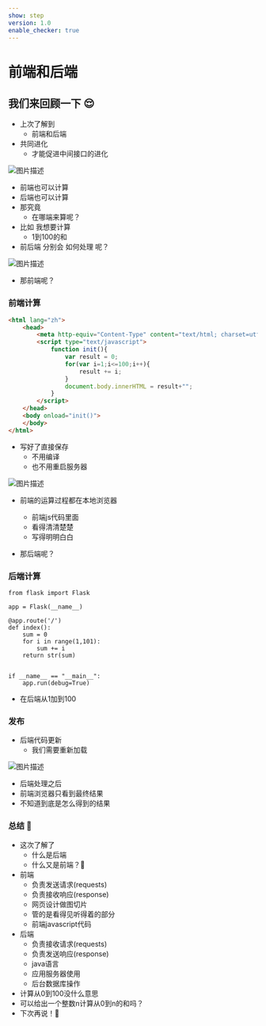 ```yaml
---
show: step
version: 1.0
enable_checker: true
---
```


# 前端和后端
## 我们来回顾一下 😌

- 上次了解到
	- 前端和后端
- 共同进化
	- 才能促进中间接口的进化

![图片描述](https://doc.shiyanlou.com/courses/uid1190679-20211114-1636898021424)

- 前端也可以计算
- 后端也可以计算
- 那究竟
	- 在哪端来算呢？
- 比如 我想要计算
	- 1到100的和
- 前后端 分别会 如何处理 呢？

![图片描述](https://doc.shiyanlou.com/courses/uid1190679-20220505-1651720659939)

- 那前端呢？

### 前端计算

```html
<html lang="zh">
	<head>
		<meta http-equiv="Content-Type" content="text/html; charset=utf-8"/>
		<script type="text/javascript">
			function init(){
				var result = 0;
				for(var i=1;i<=100;i++){
					result += i;
				}
				document.body.innerHTML = result+"";
			}
		</script>
	</head>
	<body onload="init()">
	</body>
</html>
```


- 写好了直接保存
	- 不用编译
	- 也不用重启服务器

![图片描述](https://doc.shiyanlou.com/courses/uid1190679-20211114-1636896399214)


- 前端的运算过程都在本地浏览器
	- 前端js代码里面
	- 看得清清楚楚
	- 写得明明白白

- 那后端呢？

### 后端计算

```
from flask import Flask

app = Flask(__name__)

@app.route('/')
def index():
    sum = 0
    for i in range(1,101):
        sum += i
    return str(sum)


if __name__ == "__main__":
    app.run(debug=True)
```

- 在后端从1加到100

### 发布

- 后端代码更新
	- 我们需要重新加载

![图片描述](https://doc.shiyanlou.com/courses/uid1190679-20211114-1636896107032)

- 后端处理之后
- 前端浏览器只看到最终结果
- 不知道到底是怎么得到的结果

### 总结 🤨
- 这次了解了	
	- 什么是后端
	- 什么又是前端？🤔
- 前端
	- 负责发送请求(requests)
	- 负责接收响应(response)
	- 网页设计做图切片
	- 管的是看得见听得着的部分
	- 前端javascript代码
- 后端
	- 负责接收请求(requests)
	- 负责发送响应(response)
	- java语言
	- 应用服务器使用
	- 后台数据库操作
- 计算从0到100没什么意思
- 可以给出一个整数n计算从0到n的和吗？
- 下次再说！👋